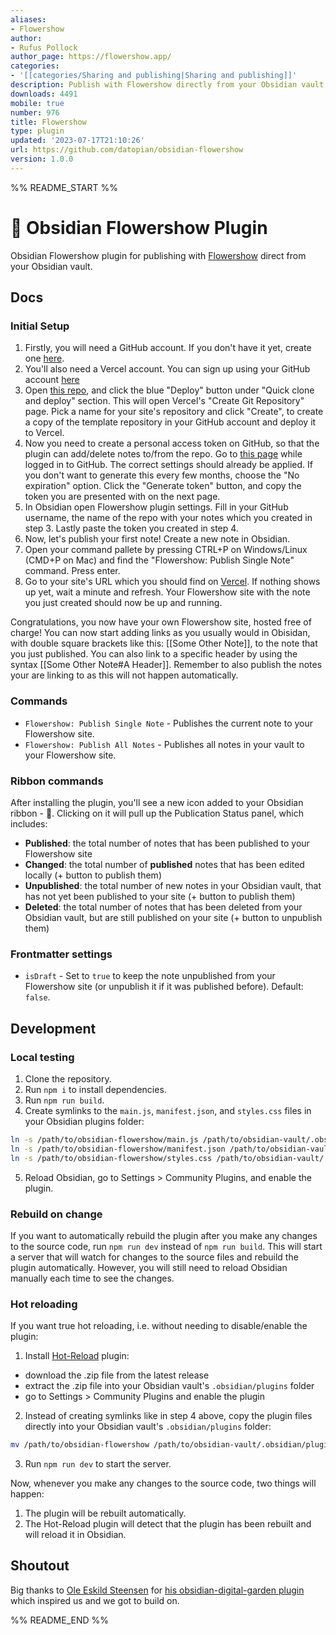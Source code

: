 ```yaml
---
aliases:
- Flowershow
author:
- Rufus Pollock
author_page: https://flowershow.app/
categories:
- '[[categories/Sharing and publishing|Sharing and publishing]]'
description: Publish with Flowershow directly from your Obsidian vault.
downloads: 4491
mobile: true
number: 976
title: Flowershow
type: plugin
updated: '2023-07-17T21:10:26'
url: https://github.com/datopian/obsidian-flowershow
version: 1.0.0
---
```


%% README_START %%

# 🌷 Obsidian Flowershow Plugin

Obsidian Flowershow plugin for publishing with [Flowershow](https://github.com/datopian/flowershow) direct from your Obsidian vault.

## Docs

### Initial Setup

1. Firstly, you will need a GitHub account. If you don't have it yet, create one [here](https://github.com/signup).
2. You'll also need a Vercel account. You can sign up using your GitHub account [here](https://vercel.com/signup)
3. Open [this repo](https://github.com/datopian/flowershow), and click the blue "Deploy" button under "Quick clone and deploy" section. This will open Vercel's "Create Git Repository" page. Pick a name for your site's repository and click "Create", to create a copy of the template repository in your GitHub account and deploy it to Vercel.
4. Now you need to create a personal access token on GitHub, so that the plugin can add/delete notes to/from the repo. Go to [this page](https://github.com/settings/tokens/new?scopes=repo) while logged in to GitHub. The correct settings should already be applied. If you don't want to generate this every few months, choose the "No expiration" option. Click the "Generate token" button, and copy the token you are presented with on the next page. 
5. In Obsidian open Flowershow plugin settings. Fill in your GitHub username, the name of the repo with your notes which you created in step 3. Lastly paste the token you created in step 4.
6. Now, let's publish your first note! Create a new note in Obsidian.
7. Open your command pallete by pressing CTRL+P on Windows/Linux (CMD+P on Mac) and find the "Flowershow: Publish Single Note" command. Press enter.
8. Go to your site's URL which you should find on [Vercel](https://vercel.com/dashboard). If nothing shows up yet, wait a minute and refresh. Your Flowershow site with the note you just created should now be up and running.

Congratulations, you now have your own Flowershow site, hosted free of charge! 
You can now start adding links as you usually would in Obisidan, with double square brackets like this: [[Some Other Note]], to the note that you just published. You can also link to a specific header by using the syntax [[Some Other Note#A Header]]. Remember to also publish the notes your are linking to as this will not happen automatically. 

### Commands

* `Flowershow: Publish Single Note` - Publishes the current note to your Flowershow site.
* `Flowershow: Publish All Notes` - Publishes all notes in your vault to your Flowershow site.

### Ribbon commands

After installing the plugin, you'll see a new icon added to your Obsidian ribbon - 🌱.
Clicking on it will pull up the Publication Status panel, which includes:

* **Published**: the total number of notes that has been published to your Flowershow site
* **Changed**: the total number of __published__ notes that has been edited locally (+ button to publish them)
* **Unpublished**: the total number of new notes in your Obsidian vault, that has not yet been published to your site (+ button to publish them)
* **Deleted**: the total number of notes that has been deleted from your Obsidian vault, but are still published on your site (+ button to unpublish them)

### Frontmatter settings

* `isDraft` - Set to `true` to keep the note unpublished from your Flowershow site (or unpublish it if it was published before). Default: `false`.

## Development

### Local testing

1. Clone the repository.
2. Run `npm i` to install dependencies.
3. Run `npm run build`.
4. Create symlinks to the `main.js`, `manifest.json`, and `styles.css` files in your Obsidian plugins folder:

``` sh
ln -s /path/to/obsidian-flowershow/main.js /path/to/obsidian-vault/.obsidian/plugins/flowershow/main.js
ln -s /path/to/obsidian-flowershow/manifest.json /path/to/obsidian-vault/.obsidian/plugins/flowershow/manifest.json
ln -s /path/to/obsidian-flowershow/styles.css /path/to/obsidian-vault/.obsidian/plugins/flowershow/styles.css
```

5. Reload Obsidian, go to Settings > Community Plugins, and enable the plugin.

### Rebuild on change 

If you want to automatically rebuild the plugin after you make any changes to the source code, run `npm run dev` instead of `npm run build`. This will start a server that will watch for changes to the source files and rebuild the plugin automatically. However, you will still need to reload Obsidian manually each time to see the changes.

### Hot reloading

If you want true hot reloading, i.e. without needing to disable/enable the plugin:

1. Install [Hot-Reload](https://github.com/pjeby/hot-reload) plugin:
  - download the .zip file from the latest release
  - extract the .zip file into your Obsidian vault's `.obsidian/plugins` folder
  - go to Settings > Community Plugins and enable the plugin
2. Instead of creating symlinks like in step 4 above, copy the plugin files directly into your Obsidian vault's `.obsidian/plugins` folder:

``` sh
mv /path/to/obsidian-flowershow /path/to/obsidian-vault/.obsidian/plugins/
```

3. Run `npm run dev` to start the server.

Now, whenever you make any changes to the source code, two things will happen:
1. The plugin will be rebuilt automatically.
2. The Hot-Reload plugin will detect that the plugin has been rebuilt and will reload it in Obsidian.

## Shoutout

Big thanks to [Ole Eskild Steensen](https://github.com/oleeskild) for [his obsidian-digital-garden plugin](https://github.com/oleeskild/obsidian-digital-garden/tree/main) which inspired us and we got to build on.



%% README_END %%